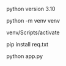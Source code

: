 python version 3.10

python -m venv venv

venv/Scripts/activate

pip install req.txt

python app.py
